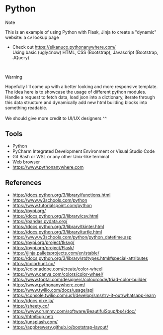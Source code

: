 # Python

> [!NOTE]
>
> This is an example of using Python with Flask, Jinja to create a "dynamic" website: a cv lookup page
>
> - Check out <https://elkanuco.pythonanywhere.com/></br>
> Using basic (ugly4now) HTML, CSS (Bootstrap), Javascript (Bootstrap, JQuery)

</br>

> [!WARNING]
> Hopefully I'll come up with a better looking and more responsive template.</br>
> The idea here is to showcase the usage of different python modules. Handle a request to fetch data, load json into a dictionary, iterate through this data structure and dynamically add new html building blocks into something readable.</br></br>
> We should give more credit to UI/UX designers ^^

## Tools

- Python
- PyCharm Integrated Development Environment or Visual Studio Code
- Git Bash or WSL or any other Unix-like terminal
- Web browser
- <https://www.pythonanywhere.com>

## References

- <https://docs.python.org/3/library/functions.html>
- <https://www.w3schools.com/python>
- <https://www.tutorialspoint.com/python>
- <https://pypi.org/>
- <https://docs.python.org/3/library/csv.html>
- <https://pandas.pydata.org/>
- <https://docs.python.org/3/library/tkinter.html>
- <https://docs.python.org/3/library/turtle.html>
- <https://www.w3schools.com/python/python_datetime.asp>
- <https://pypi.org/project/tksvg/>
- <https://pypi.org/project/Flask/>
- <https://jinja.palletsprojects.com/en/stable/>
- <https://docs.python.org/3/library/stdtypes.html#special-attributes>
- <https://colorhunt.co/>
- <https://color.adobe.com/create/color-wheel>
- <https://www.canva.com/colors/color-wheel/>
- <https://www.toptal.com/designers/colourcode/triad-color-builder>
- <https://www.pythonanywhere.com/>
- <https://www.twilio.com/docs/usage/api>
- <https://console.twilio.com/us1/develop/sms/try-it-out/whatsapp-learn>
- <https://docs.pixe.la/>
- <https://sheety.co/>
- <https://www.crummy.com/software/BeautifulSoup/bs4/doc/>
- <https://html5up.net/>
- <https://unsplash.com/>
- <https://appbrewery.github.io/bootstrap-layout/>
